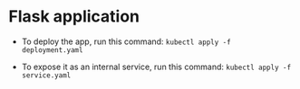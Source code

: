 # Flask application


* To deploy the app, run this command: ```kubectl apply -f deployment.yaml```


* To expose it as an internal service, run this command: ```kubectl apply -f service.yaml```
